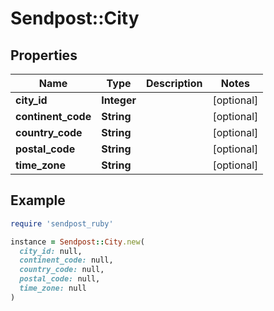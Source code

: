 # Sendpost::City

## Properties

| Name | Type | Description | Notes |
| ---- | ---- | ----------- | ----- |
| **city_id** | **Integer** |  | [optional] |
| **continent_code** | **String** |  | [optional] |
| **country_code** | **String** |  | [optional] |
| **postal_code** | **String** |  | [optional] |
| **time_zone** | **String** |  | [optional] |

## Example

```ruby
require 'sendpost_ruby'

instance = Sendpost::City.new(
  city_id: null,
  continent_code: null,
  country_code: null,
  postal_code: null,
  time_zone: null
)
```

